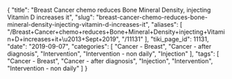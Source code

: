{
    "title": "Breast Cancer chemo reduces Bone Mineral Density, injecting Vitamin D increases it",
    "slug": "breast-cancer-chemo-reduces-bone-mineral-density-injecting-vitamin-d-increases-it",
    "aliases": [
        "/Breast+Cancer+chemo+reduces+Bone+Mineral+Density+injecting+Vitamin+D+increases+it+\u2013+Sept+2019",
        "/11131"
    ],
    "tiki_page_id": 11131,
    "date": "2019-09-07",
    "categories": [
        "Cancer - Breast",
        "Cancer - after diagnosis",
        "Intervention",
        "Intervention - non daily",
        "Injection"
    ],
    "tags": [
        "Cancer - Breast",
        "Cancer - after diagnosis",
        "Injection",
        "Intervention",
        "Intervention - non daily"
    ]
}